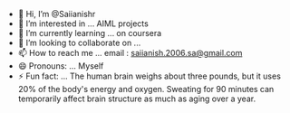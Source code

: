 - 👋 Hi, I’m @Saiianishr
- 👀 I’m interested in ... AIML projects 
- 🌱 I’m currently learning ... on coursera
- 💞️ I’m looking to collaborate on ...
- 📫 How to reach me ... email : saiianish.2006.sa@gmail.com
- 😄 Pronouns: ... Myself
- ⚡ Fun fact: ... The human brain weighs about three pounds, but it uses 20% of the body's energy and oxygen. Sweating for 90 minutes can temporarily affect brain structure as much as aging over a year.

<!---
Saiianishr/Saiianishr is a ✨ special ✨ repository because its `README.md` (this file) appears on your GitHub profile.
You can click the Preview link to take a look at your changes.
--->
